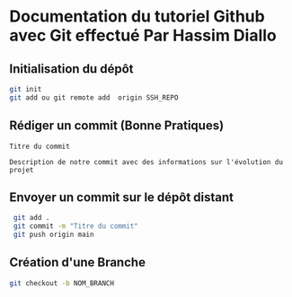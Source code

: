 # Documentation du tutoriel Github avec Git effectué Par Hassim Diallo

## Initialisation du dépôt

```bash
git init
git add ou git remote add  origin SSH_REPO
```

## Rédiger un commit (Bonne Pratiques)

```
Titre du commit 

Description de notre commit avec des informations sur l'évolution du projet

```
## Envoyer un commit sur le dépôt distant


```bash
 git add .
 git commit -m "Titre du commit"
 git push origin main

```
## Création d'une Branche

```bash
git checkout -b NOM_BRANCH

```


